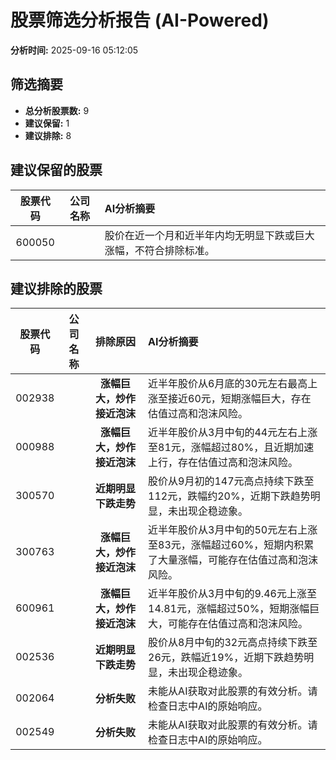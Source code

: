 # 股票筛选分析报告 (AI-Powered)

**分析时间:** 2025-09-16 05:12:05

## 筛选摘要

- **总分析股票数:** 9
- **建议保留:** 1
- **建议排除:** 8

## 建议保留的股票

| 股票代码 | 公司名称 | AI分析摘要 |
|:---:|:---:|:---|
| 600050 |  | 股价在近一个月和近半年内均无明显下跌或巨大涨幅，不符合排除标准。 |

## 建议排除的股票

| 股票代码 | 公司名称 | 排除原因 | AI分析摘要 |
|:---:|:---:|:---:|:---|
| 002938 |  | **涨幅巨大，炒作接近泡沫** | 近半年股价从6月底的30元左右最高上涨至接近60元，短期涨幅巨大，存在估值过高和泡沫风险。 |
| 000988 |  | **涨幅巨大，炒作接近泡沫** | 近半年股价从3月中旬的44元左右上涨至81元，涨幅超过80%，且近期加速上行，存在估值过高和泡沫风险。 |
| 300570 |  | **近期明显下跌走势** | 股价从9月初的147元高点持续下跌至112元，跌幅约20%，近期下跌趋势明显，未出现企稳迹象。 |
| 300763 |  | **涨幅巨大，炒作接近泡沫** | 近半年股价从3月中旬的50元左右上涨至83元，涨幅超过60%，短期内积累了大量涨幅，可能存在估值过高和泡沫风险。 |
| 600961 |  | **涨幅巨大，炒作接近泡沫** | 近半年股价从3月中旬的9.46元上涨至14.81元，涨幅超过50%，短期涨幅巨大，可能存在估值过高和泡沫风险。 |
| 002536 |  | **近期明显下跌走势** | 股价从8月中旬的32元高点持续下跌至26元，跌幅近19%，近期下跌趋势明显，未出现企稳迹象。 |
| 002064 |  | **分析失败** | 未能从AI获取对此股票的有效分析。请检查日志中AI的原始响应。 |
| 002549 |  | **分析失败** | 未能从AI获取对此股票的有效分析。请检查日志中AI的原始响应。 |
